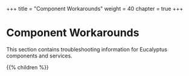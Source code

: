 +++
title = "Component Workarounds"
weight = 40
chapter = true
+++


# Component Workarounds
This section contains troubleshooting information for Eucalyptus components and services.

{{% children %}}
